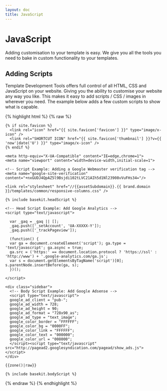 ```yaml
---
layout: doc
title: JavaScript
---
```


# JavaScript

Adding customisation to your template is easy. We give you all the tools you need to bake in custom functionality to your templates.

## Adding Scripts

Template Development Tools offers full control of all HTML, CSS and JavaScript on your website. Giving you the ability to customise your website any way you like. This makes it easy to add scripts / CSS / images in wherever you need. The example below adds a few custom scripts to show what is capable.

{% highlight html %}
{% raw %}

<!doctype html>
<html>
  <head>
    <meta charset="utf-8" />
    <title>{{ page.title }}</title>
    <meta name="keywords" content="{{ page.keywords }}" />
    <meta name="description" content="{{ page.description }}" />
    <meta http-equiv="content-language" content="{{ page.seoLang }}" />
  
    {% if site.favicon %}
      <link rel="icon" href="{{ site.favicon['favicon'] }}" type="image/x-icon" />
      <link rel="SHORTCUT ICON" href="{{ site.favicon['thumbnail'] }}?v={{ 'now'|date('U') }}" type="image/x-icon" />
    {% endif %}

    <meta http-equiv="X-UA-Compatible" content="IE=edge,chrome=1">
    <meta name="viewport" content="width=device-width,initial-scale=1">
  
    <!-- Script Example: Adding a Google Webmaster verification tag -->
    <meta name="google-site-verification" content="+nxGUDJ4QpAZ5l9Bsjdi102tLVC21AIh5d1Nl23908vVuFHs34="/>

    <link rel="stylesheet" href="//{{assetSubdomain}}.{{ brand.domain }}/templates/common/responsive-columns.css" />

    {% include basekit.headScript %}

    <!-- Head Script Example: Add Google Analytics -->
    <script type="text/javascript">

      var _gaq = _gaq || [];
      _gaq.push(['_setAccount', 'UA-XXXXX-Y']);
      _gaq.push(['_trackPageview']);
      
      (function() {
      var ga = document.createElement('script'); ga.type = 'text/javascript'; ga.async = true;
      ga.src = ('https:' == document.location.protocol ? 'https://ssl' : 'http://www') + '.google-analytics.com/ga.js';
      var s = document.getElementsByTagName('script')[0]; s.parentNode.insertBefore(ga, s);
      })();

    </script>
  </head>
  <body class="{{ page.backgroundClass }}">

    <div class="sidebar">
      <!-- Body Script Example: Add Google Adsense -->
      <script type="text/javascript">
      google_ad_client = "pub-";
      google_ad_width = 728;
      google_ad_height = 90;
      google_ad_format = "728x90_as";
      google_ad_type = "text_image";
      google_color_border = "FFFFFF";
      google_color_bg = "0000FF";
      google_color_link = "FFFFFF";
      google_color_text = "000000";
      google_color_url = "008000";
      </script><script type="text/javascript" src="http://pagead2.googlesyndication.com/pagead/show_ads.js"></script>
    </div>

    {{zone()|raw}}

    {% include basekit.bodyScript %}
  </body>
</html>

{% endraw %}
{% endhighlight %}
